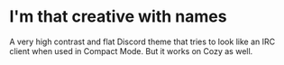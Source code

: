 # I'm that creative with names
A very high contrast and flat Discord theme that tries to look like an IRC client when used in Compact Mode. But it works on Cozy as well.